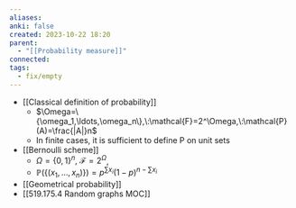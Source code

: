 ```yaml
---
aliases: 
anki: false
created: 2023-10-22 18:20
parent:
  - "[[Probability measure]]"
connected: 
tags:
  - fix/empty
---
```

- [[Classical definition of probability]] 
    - $\Omega=\{\omega_1,\ldots,\omega_n\},\:\mathcal{F}=2^\Omega,\:\mathcal{P}(A)=\frac{|A|}n$
    - In finite cases, it is sufficient to define P on unit sets
- [[Bernoulli scheme]]
    - $\Omega=\{0,1\}^n,\:\mathcal{F}=2^\Omega$,
    - $\mathbb{P}(\{(x_1,\ldots,x_n)\})=p^{\sum x_i}(1-p)^{n-\sum x_i}$
- [[Geometrical probability]]
- [[519.175.4 Random graphs MOC]]















